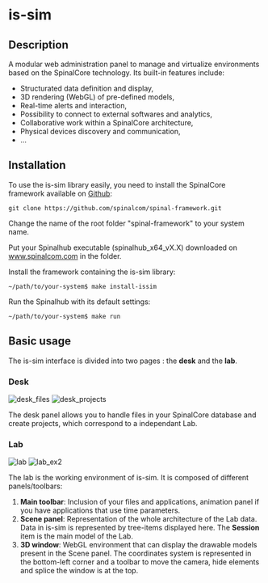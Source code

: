 # is-sim

## Description

A modular web administration panel to manage and virtualize environments based on the SpinalCore technology.
Its built-in features include: 
* Structurated data definition and display,
* 3D rendering (WebGL) of pre-defined models,
* Real-time alerts and interaction, 
* Possibility to connect to external softwares and analytics,
* Collaborative work within a SpinalCore architecture,
* Physical devices discovery and communication,
* ...


## Installation

To use the is-sim library easily, you need to install the SpinalCore framework available on <a href='https://github.com/spinalcom/spinal-framework' target='_blank'>Github</a>:
```
git clone https://github.com/spinalcom/spinal-framework.git
```

Change the name of the root folder "spinal-framework" to your system name.

Put your Spinalhub executable (spinalhub_x64_vX.X) downloaded on www.spinalcom.com in the folder.

Install the framework containing the is-sim library:
```
~/path/to/your-system$ make install-issim
```

Run the Spinalhub with its default settings:
```
~/path/to/your-system$ make run
```


## Basic usage

The is-sim interface is divided into two pages : the **desk** and the **lab**.

### Desk
![desk_files](https://cloud.githubusercontent.com/assets/14069348/16004140/571cf824-3160-11e6-8206-1263e00e4a5b.png)
![desk_projects](https://cloud.githubusercontent.com/assets/14069348/16004142/5898e03c-3160-11e6-8a9b-5673669fa4e9.png)

The desk panel allows you to handle files in your SpinalCore database and create projects, which correspond to a independant Lab.


### Lab
![lab](https://cloud.githubusercontent.com/assets/14069348/16004145/5b2eb254-3160-11e6-9af8-69be8e7b9e65.png)
![lab_ex2](https://cloud.githubusercontent.com/assets/14069348/16035930/e526a110-3219-11e6-8418-33b73f4a0ca1.png)

The lab is the working environment of is-sim. It is composed of different panels/toolbars:
  1. **Main toolbar**: Inclusion of your files and applications, animation panel if you have applications that use time parameters.
  2. **Scene panel**: Representation of the whole architecture of the Lab data. Data in is-sim is represented by tree-items displayed here. The **Session** item is the main model of the Lab.
  3. **3D window**: WebGL environment that can display the drawable models present in the Scene panel. The coordinates system is represented in the bottom-left corner and a toolbar to move the camera, hide elements and splice the window is at the top.



